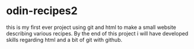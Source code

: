 # odin-recipes2
this is my first ever project using git and html to make a small website describing various recipes.
By the end of this project i will have developed skills regarding html and a bit of git with github.


